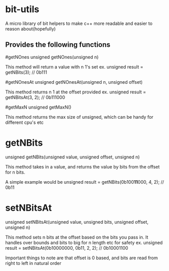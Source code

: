 # bit-utils
A micro library of bit helpers to make c++ more readable and easier to reason about(hopefully)

## Provides the following functions
#getNOnes
unsigned getNOnes(unsigned n)

This method will return a value with n 1's set
ex.
unsigned result = getNBits(3); // 0b111

#getNOnesAt
unsigned getNOnesAt(unsigned n, unsigned offset)

This method returns n 1 at the offset provided
ex.
unsigned result = getNBitsAt(3, 2); // 0b111000

#getMaxN
unsigned getMaxN()

This method returns the max size of unsigned, which can be handy for different cpu's etc

# getNBits
unsigned getNBits(unsigned value, unsigned offset, unsigned n)

This method takes in a value, and returns the value by bits from the offset for n bits. 

A simple example would be 
unsigned result = getNBits(0b100**11**000, 4, 2); // 0b11

# setNBitsAt
unsigned setNBitsAt(unsigned value, unsigned bits, unsigned offset, unsigned n)

This method sets n bits at the offset based on the bits you pass in. It handles over bounds and bits to big for n length etc for safety
ex.
unsigned result = setNBitsAt(0b10000000, 0b11, 2, 2); // 0b10001100

Important things to note are that offset is 0 based, and bits are read from right to left in natural order
